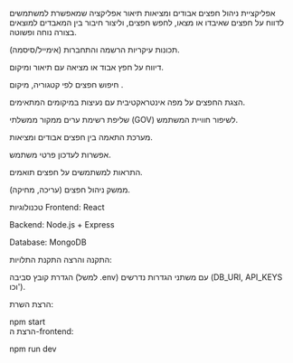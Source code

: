 אפליקציית ניהול חפצים אבודים ומציאות
תיאור
אפליקציה שמאפשרת למשתמשים לדווח על חפצים שאיבדו או מצאו, לחפש חפצים, וליצור חיבור בין המאבדים למוצאים בצורה נוחה ופשוטה.

תכונות עיקריות
הרשמה והתחברות (אימייל/סיסמה).

דיווח על חפץ אבוד או מציאה עם  תיאור ומיקום.

חיפוש חפצים לפי קטגוריה, מיקום .

הצגת החפצים על מפה אינטראקטיבית עם נעיצות במיקומים המתאימים.

שליפת רשימת ערים ממקור ממשלתי (GOV) לשיפור חוויית המשתמש.

מערכת התאמה בין חפצים אבודים ומציאות.

אפשרות לעדכון פרטי משתמש.

התראות למשתמשים על חפצים תואמים.

ממשק ניהול חפצים (עריכה, מחיקה).


טכנולוגיות
Frontend: React

Backend: Node.js + Express

Database: MongoDB



התקנה והרצה
התקנת התלויות:

הגדרת קובץ סביבה (למשל .env) עם משתני הגדרות נדרשים (DB_URI, API_KEYS וכו').

הרצת השרת:

npm start  
הרצת ה-frontend:

npm run dev 
